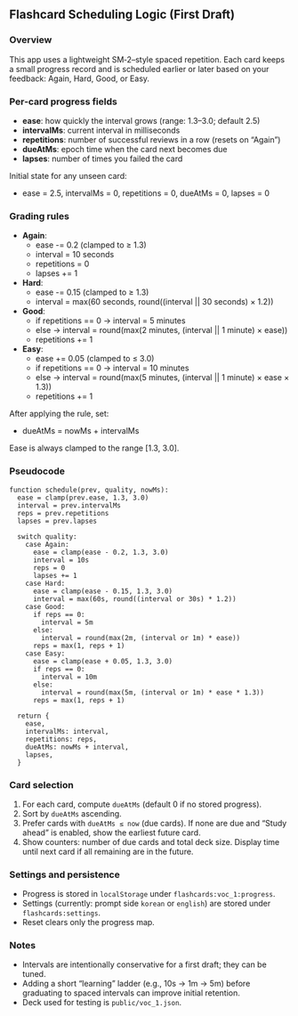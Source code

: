 ## Flashcard Scheduling Logic (First Draft)

### Overview
This app uses a lightweight SM‑2–style spaced repetition. Each card keeps a small progress record and is scheduled earlier or later based on your feedback: Again, Hard, Good, or Easy.

### Per‑card progress fields
- **ease**: how quickly the interval grows (range: 1.3–3.0; default 2.5)
- **intervalMs**: current interval in milliseconds
- **repetitions**: number of successful reviews in a row (resets on “Again”)
- **dueAtMs**: epoch time when the card next becomes due
- **lapses**: number of times you failed the card

Initial state for any unseen card:
- ease = 2.5, intervalMs = 0, repetitions = 0, dueAtMs = 0, lapses = 0

### Grading rules
- **Again**:
  - ease -= 0.2 (clamped to ≥ 1.3)
  - interval = 10 seconds
  - repetitions = 0
  - lapses += 1
- **Hard**:
  - ease -= 0.15 (clamped to ≥ 1.3)
  - interval = max(60 seconds, round((interval || 30 seconds) × 1.2))
- **Good**:
  - if repetitions == 0 → interval = 5 minutes
  - else → interval = round(max(2 minutes, (interval || 1 minute) × ease))
  - repetitions += 1
- **Easy**:
  - ease += 0.05 (clamped to ≤ 3.0)
  - if repetitions == 0 → interval = 10 minutes
  - else → interval = round(max(5 minutes, (interval || 1 minute) × ease × 1.3))
  - repetitions += 1

After applying the rule, set:
- dueAtMs = nowMs + intervalMs

Ease is always clamped to the range [1.3, 3.0].

### Pseudocode
```text
function schedule(prev, quality, nowMs):
  ease = clamp(prev.ease, 1.3, 3.0)
  interval = prev.intervalMs
  reps = prev.repetitions
  lapses = prev.lapses

  switch quality:
    case Again:
      ease = clamp(ease - 0.2, 1.3, 3.0)
      interval = 10s
      reps = 0
      lapses += 1
    case Hard:
      ease = clamp(ease - 0.15, 1.3, 3.0)
      interval = max(60s, round((interval or 30s) * 1.2))
    case Good:
      if reps == 0:
        interval = 5m
      else:
        interval = round(max(2m, (interval or 1m) * ease))
      reps = max(1, reps + 1)
    case Easy:
      ease = clamp(ease + 0.05, 1.3, 3.0)
      if reps == 0:
        interval = 10m
      else:
        interval = round(max(5m, (interval or 1m) * ease * 1.3))
      reps = max(1, reps + 1)

  return {
    ease,
    intervalMs: interval,
    repetitions: reps,
    dueAtMs: nowMs + interval,
    lapses,
  }
```

### Card selection
1. For each card, compute `dueAtMs` (default 0 if no stored progress).
2. Sort by `dueAtMs` ascending.
3. Prefer cards with `dueAtMs ≤ now` (due cards). If none are due and “Study ahead” is enabled, show the earliest future card.
4. Show counters: number of due cards and total deck size. Display time until next card if all remaining are in the future.

### Settings and persistence
- Progress is stored in `localStorage` under `flashcards:voc_1:progress`.
- Settings (currently: prompt side `korean` or `english`) are stored under `flashcards:settings`.
- Reset clears only the progress map.

### Notes
- Intervals are intentionally conservative for a first draft; they can be tuned.
- Adding a short “learning” ladder (e.g., 10s → 1m → 5m) before graduating to spaced intervals can improve initial retention.
- Deck used for testing is `public/voc_1.json`.


